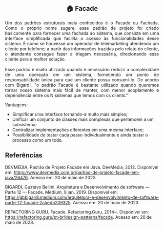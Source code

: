 <h2 align="center">🏠 Facade</h2>

<p align="justify">
  Um dos padrões estruturais mais conhecidos é o Facade ou Fachada. Como o próprio nome sugere, esse padrão de projeto foi criado 
  basicamente para fornecer uma fachada ao sistema, que consiste em uma interface simplificada que facilita o acesso às funcionalidades desse
  sistema. É como se houvesse um operador de telemarketing atendendo um cliente por telefone; a partir das informações trazidas pelo relato 
  do cliente, o atendente consegue fazer a triagem necessária, direcionando esse cliente para a melhor solução.<br>
<br>
Esse padrão é muito utilizado quando é necessário reduzir a complexidade de uma operação em um sistema, fornecendo um ponto de 
responsabilidade única para que um cliente possa consumí-lo. De acordo com Bigardi, "o padrão Facade é bastante utilizado quando 
queremos tornar nosso sistema mais fácil de manter, com menor acoplamento e dependência entre os N sistemas que temos com os clients."<br>
</p>

Vantagens:
- Simplificar uma interface tornando-a muito mais simples; 
- Unificar um conjunto de classes mais complexas que pertencem a um subsistema;
- Centralizar implementações diferentes em uma mesma interface;
- Possibilidade de testar cada passo individualmente e ainda testar o processo como um todo.

## Referências

DEVMEDIA. Padrão de Projeto Facade em Java. DevMedia, 2012. Disponível em: <https://www.devmedia.com.br/padrao-de-projeto-facade-em-java/26476>. 
Acesso em: 20 de maio de 2023.

BIGARDI, Gustavo Bellini. Arquitetura e Desenvolvimento de software — Parte 12 — Facade. Medium, 9 jan. 2019. Disponível em: <https://gbbigardi.medium.com/arquitetura-e-desenvolvimento-de-software-parte-12-facade-2a5ed5209325>. 
Acesso em: 20 de maio de 2023.

REFACTORING GURU. Facade. Refactoring.Guru, 2014~. Disponível em: <https://refactoring.guru/pt-br/design-patterns/facade>. 
Acesso em: 20 de maio de 2023.
